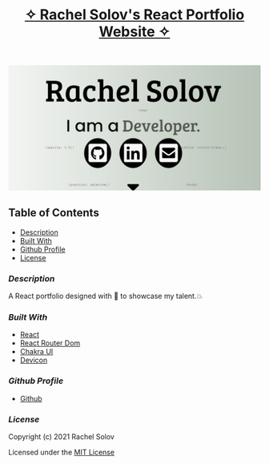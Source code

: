 <h1 align="center">
<a href="https://rachels-webdev.herokuapp.com/" target="_blank">
✧ Rachel Solov's React Portfolio Website ✧</a> <br/>

</h1>
<div align="center">
 
</div>

<br/>

![A screenshot of the web page](./readmepic.png)

## **Table of Contents**

- [Description](#description)
- [Built With](#built-with)
- [Github Profile](#github-profile)
- [License](#License)

### _Description_

A React portfolio designed with 💙 to showcase my talent.💥

### _Built With_

- [React](https://reactjs.org/)
- [React Router Dom](https://reactrouter.com/)
- [Chakra UI](https://chakra-ui.com/)
- [Devicon](https://devicon.dev/)

### _Github Profile_

- [Github](https://github.com/rsolov23)

### _License_

Copyright (c) 2021 Rachel Solov

Licensed under the [MIT License](https://github.com/rsolov23/SEO/blob/master/LICENSE)
